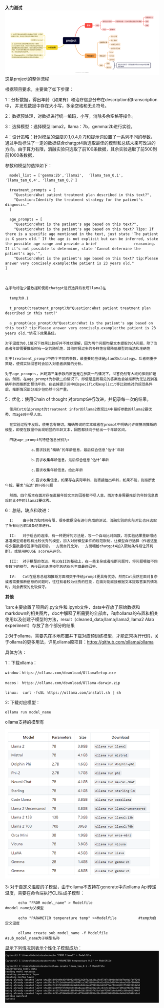 **入门测试**
![这是project的整体流程](doc/image/guide.png)
这是project的整体流程

根据项目要求，主要做了如下步骤：

  1：分析数据，得出年龄（如果有）和治疗信息分布在description和transcription中， 并发现数据中存在大小写，多余空格和无关符号。
  
  2：数据预处理，对数据进行统一编码，小写，消除多余空格等操作。
  
  3：选择模型：选择模型llama2，llama：7b，gemma:2b进行实验。
  
  4：设计策略：针对模型的温度[0.1,0.4,0.7]和提示词设置了一系列不同的参数，通过手动标注了一定的数据结合chatgpt4后选取最佳的模型和总结未来可改进的方向。由于算力有限，消融实验只选取了前100条数据，其余实验选取了前500到前1000条数据，
  
  参数和模型的选择如下：

  

      model_list = ['gemma:2b','llama2',  'llama_tem_0.1', 'llama_tem_0.4', 'llama_tem_0.7']
      
      treatment_prompts = [
        "Question:What patient treatment plan described in this text?",
        "Question:Identify the treatment strategy for the patient's diagnosis."
      ]
      
      age_prompts = [
        "Question:What is the patient's age based on this text?",
        "Question:What is the patient's age based on this text? Tips: If there is a specific age mentioned in the text, just state 'The patient is X years old.' If the age is not explicit but can be inferred, state the possible age range and provide a brief                 reasoning. If it's not possible to determine, state 'Cannot determine the patient's age.'",
        "Question:What is the patient's age based on this text? tip:Please answer very concisely.example:the patient is 23 years old."
    ]
  
  
  
    在手动标注少量数据和使用chatgpt进行选择后发现llama2在
  
      temp为0.1
  
      t_prompt(treatment_prompt)为"Question:What patient treatment plan described in this text?"
  
      a_prompt(age_prompt)为"Question:What is the patient's age based on this text? tip:Please answer very concisely.example:the patient is 23 years old."情况下效果最佳。

    对于温度为0.1情况下效果比较好并不难以理解，因为两个问题均是文本提取的QA问题，除了当患者年龄需要推断时有一定的随机性，其他时候过多的多样性容易降低模型的简洁和准确性
    
    对于treatment_prompt中两个不同的参数，最重要的应该是plan和strategy。后者侧重于策略，使得实际回答时会加入对患者病情的分析。

    对于age_prompts，出现第三条参数的原因是在参数一的情况下，回答仍然有大段的推测和理由。然而，在age_prompt为参数二的情况下，即使是显而易见的答案也会被推断为无法找到准确年龄而推断出预估年龄。在去掉提示词中如specific和explicit等比较绝对的规范条件后，推断情况部分减少但仍然十分严重。
  

  5：优化：使用Chain of thought 对prompt进行改进，并记录每一次的结果。

      使用Cot方法prompt的treatment infor的llama2表现比4中最好参数的llama2要优秀，而age则不尽人意。
      
      在实验过程中发现，使用含有确切，精确等词的文本或者在prompt中明确允许做猜测推断的模型，即使在数据中出现明显的年龄文本，回答都倾向于给出一个年龄区间。

      四版age_prompt的特征信息分别为:    
                
                a.要求找到‘精确’的年龄信息，最后综合信息‘估计’年龄
                
                b.要求收集年龄信息，最后综合信息‘估计’年龄

                c.要求收集年龄信息，给出年龄

                d.要求收集信息，如果存在实际年龄，则直接给出年龄，如果不能，则推断出年龄。要求‘简洁’的问答问题
      
      然而，四个版本在面对存在直接年龄文本的回答都不尽人意，而对本身需要推断的年龄信息表现的比4中的llama2要优秀。
  
  6：总结，缺点和改进：

      I:    由于算力和时间有限，很多数据没有进行完成的测试，消融实验的实际对比也只选取了所有组合前10条结果进行。
      
      II:   对于组合的选择，有一种更好的方法是，写一个自动比对函数，将实验结果重新喂给基准模型或者现有比较优秀的模型，加入对好模型条件的规范限制，让模型自行选择（作者这里将少量数据标签手动提取后，一方面自行比对，一方面喂给chatgpt4加入限制条件后让其判断）。或使用ROUGE score来评价。

      III:  对于模型的改进，可以在II的基础上，在一些复杂或者推断问题时，将问题喂给不同参数下的模型，再传回给基准模型总结综合生成最终回答。

      IV:   Cot在信息总结和推断方面相交于传统prompt更具有优势。然而Cot虽然在面对复杂或者需要推断信息的问题时，往往有着较为优秀的性能，在面对能直接根据文本提取答案的情况时，则会表现的比较保守。




**其他**


1:src主要放置了项目的.py文件和.ipynb文件，data中存放了原始数据和markdown的相关图片，doc中解释了所需要的全部库，和库ollama的布置和相关使用以及创建子模型的方法，result（cleaned_data;llama;llama2,llama2 Alab experiment）存放了各个部分的结果


2:对于ollama，需要先在本地布置并下载对应预训练模型，才能正常执行代码，关于ollama的更多用法，详见ollama原项目：https://github.com/ollama/ollama
  
  具体方法：
  
  1：下载ollama：
    
    window：https://ollama.com/download/OllamaSetup.exe
    
    macos： https://ollama.com/download/Ollama-darwin.zip
   
    linux:  curl -fsSL https://ollama.com/install.sh | sh

  2: 下载对应模型：
    
    ollama run model_name

  ollama支持的模型有

  ![](doc/image/model.png)

  3: 对于自定义温度的子模型，由于ollama不支持在generate中向ollama Api传递温度，需要在命令端执行CLI生成子模型：

          
          echo "FROM model_name" > Modelfile                     #model_name为父模型
          
          echo "PARAMETER temperature temp" >>Modelfile          #temp为自定义温度
          
          ollama create sub_model_name -f Modelfile              #sub_model_name为子模型名称

  显示下列情况则表示个性化子模型成功：
  ![](doc/image/create_sub_model.png)
